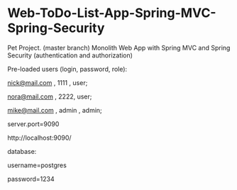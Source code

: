 # Web-ToDo-List-App-Spring-MVC-Spring-Security
Pet Project. (master branch)
Monolith Web App with Spring MVC and Spring Security (authentication and authorization) 

Pre-loaded users (login, password, role):

nick@mail.com , 1111 , user;

nora@mail.com , 2222, user;

mike@mail.com , admin , admin;

server.port=9090

http://localhost:9090/

database:

username=postgres

password=1234
